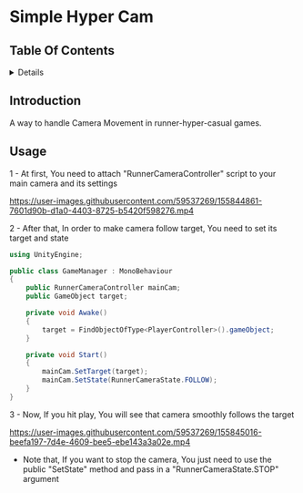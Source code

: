 # Simple Hyper Cam



## Table Of Contents 
 
<details>
<summary>Details</summary>
  
  - [Introduction](#introduction)
  - [Usage](#usage)
    
</details>

## Introduction
A way to handle Camera Movement in runner-hyper-casual games.

## Usage

1 - At first, You need to attach "RunnerCameraController" script to your main camera and its settings

https://user-images.githubusercontent.com/59537269/155844861-7601d90b-d1a0-4403-8725-b5420f598276.mp4

2 -  After that, In order to make camera follow target, You need to set its target and state

```csharp
using UnityEngine;

public class GameManager : MonoBehaviour
{
    public RunnerCameraController mainCam;
    public GameObject target;

    private void Awake()
    {
        target = FindObjectOfType<PlayerController>().gameObject;
    }

    private void Start()
    {
        mainCam.SetTarget(target);
        mainCam.SetState(RunnerCameraState.FOLLOW);
    }
}

```
3 -  Now, If you hit play, You will see that camera smoothly follows the target

https://user-images.githubusercontent.com/59537269/155845016-beefa197-7d4e-4609-bee5-ebe143a3a02e.mp4

- Note that, If you want to stop the camera, You just need to use the public "SetState" method and pass in a "RunnerCameraState.STOP" argument




